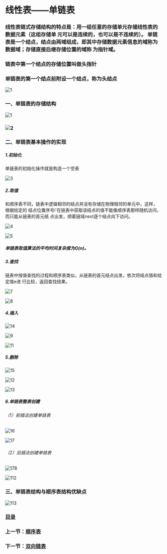 # 线性表——单链表

### 线性表链式存储结构的特点是：用一组任意的存储单元存储线性表的数据元素（这组存储单 元可以是连续的，也可以是不连续的）。 单链表是一个结点，结点由两域组成，即其中存储数据元素信息的域称为数据域；存储直接后继存储位置的域称 为指针域。

### 链表中第一个结点的存储位置叫做头指针

### 单链表的第一个结点前附设一个结点，称为头结点

![1](http://a1.qpic.cn/psc?/V13qV41h2syAL4/zfrllz9Q9AzvUwq**DIV070Id1Ycd8*EDFh82tqx6t7CBipRdJ*pkLrJVqzdxvGxXz1B0FXgbUgrREFhMXgOgQ!!/c&ek=1&kp=1&pt=0&bo=dgJjAQAAAAARFzY!&tl=3&vuin=1298840110&tm=1592121600&sce=60-2-2&rf=0-0)

### 一、单链表的存储结构

![1](http://a1.qpic.cn/psc?/V13qV41h2syAL4/zfrllz9Q9AzvUwq**DIV02Lm*zOmcwnndlBuMNLBygNqaH0jxMDi8cqy2EVXFA2D2k085*URygNULIp.YorZPQ!!/c&ek=1&kp=1&pt=0&bo=wwJsAAAAAAARF40!&tl=3&vuin=1298840110&tm=1592121600&sce=60-2-2&rf=0-0)

### ![2](http://a1.qpic.cn/psc?/V13qV41h2syAL4/zfrllz9Q9AzvUwq**DIV07pd1GbSuuMI4UGGnZs.D4HQRtD2NCJN3Hcw5f3p5cpgYTGlOXXA*GPCl6v7CqwRiA!!/c&ek=1&kp=1&pt=0&bo=uwNWAAAAAAARF84!&tl=3&vuin=1298840110&tm=1592121600&sce=60-2-2&rf=0-0)

### 二、单链表基本操作的实现

##### 1.初始化

单链表的初始化操作就是构造一个空表

![3](http://a1.qpic.cn/psc?/V13qV41h2syAL4/zfrllz9Q9AzvUwq**DIV035Vuq0cWxqPvoeYMa*Zk1gRMi2s*bx*7AymARQUWlPuWIIJrvBdoF4GXIJ3VcgH4A!!/c&ek=1&kp=1&pt=0&bo=pwNrAQAAAAARF.4!&tl=3&vuin=1298840110&tm=1592121600&sce=60-2-2&rf=0-0)

##### 2.取值

和顺序表不同，链表中逻辑相邻的结点并没有存储在物理相邻的单元中，这样， 根据给定的 结点位置序号i'在链表中获取该结点的值不能像顺序表那样随机访问，而只能从链表的首元结 点出发，顺着链域next逐个结点向下访问。 

![4](http://a1.qpic.cn/psc?/V13qV41h2syAL4/zfrllz9Q9AzvUwq**DIV0.G*MMzvFG1zXMjhrfcR0PaT90WTsefCSI.ZQsQSd9RuUNPKS.hm*5ZYyvSAGRAQfw!!/c&ek=1&kp=1&pt=0&bo=JATxAAAAAAARF*E!&tl=3&vuin=1298840110&tm=1592121600&sce=60-2-2&rf=0-0)



![5](http://a1.qpic.cn/psc?/V13qV41h2syAL4/zfrllz9Q9AzvUwq**DIV03FgfMY9oDQJgWw55RV6pDKYo1yuvxUl3jxist0LucnUtiW0UDMZ6bo6PkPlPRJp3g!!/c&ek=1&kp=1&pt=0&bo=QQRLAgAAAAARFyw!&tl=3&vuin=1298840110&tm=1592121600&sce=60-2-2&rf=0-0)

##### 单链表取值算法的平均时间复杂度为O(n)。

##### 3.查找

链表中按值查找的过程和顺序表类似，从链表的首元结点出发，依次将结点值和给定值e进 行比较，返回查找结果。 

![7](http://a1.qpic.cn/psc?/V13qV41h2syAL4/zfrllz9Q9AzvUwq**DIV08*g0RVvk.TjCMgHZdpAS.CkR5v9q5MQq4JXgGxMhLeTY1aI8iwSC8NimU7mU0SuUA!!/c&ek=1&kp=1&pt=0&bo=TgRsAQAAAAARFwc!&tl=3&vuin=1298840110&tm=1592121600&sce=60-2-2&rf=0-0)

![8](http://a1.qpic.cn/psc?/V13qV41h2syAL4/zfrllz9Q9AzvUwq**DIV00C3CT9VOK5RNN1fqzOCUt5qGes*ZuqLCs6DR578eyWw5HwoUJHOhynkgcKa0TgWgw!!/c&ek=1&kp=1&pt=0&bo=1gOhAAAAAAARF1Q!&tl=3&vuin=1298840110&tm=1592121600&sce=60-2-2&rf=0-0)

##### 4.插入

![14](http://a1.qpic.cn/psc?/V13qV41h2syAL4/zfrllz9Q9AzvUwq**DIV06QWBTtCPnNmfWGo616nb1*Nhedwn7c7xPxYpW2czX6cSpD4mnM19DweKahiYj2dbw!!/c&ek=1&kp=1&pt=0&bo=UAQXAgAAAAARF2E!&tl=3&vuin=1298840110&tm=1592121600&sce=60-2-2&rf=0-0)

![9](http://a1.qpic.cn/psc?/V13qV41h2syAL4/zfrllz9Q9AzvUwq**DIV01oJYa5md7RSLSZpPLF4WnQgJ2uf4PaDfiILVgn0i0Dsk3nbr4r5QcxX1ZwQsZI.XQ!!/c&ek=1&kp=1&pt=0&bo=RgS8AgAAAAARF9w!&tl=3&vuin=1298840110&tm=1592121600&sce=60-2-2&rf=0-0)

![11](http://a1.qpic.cn/psc?/V13qV41h2syAL4/zfrllz9Q9AzvUwq**DIV0w8oPW8la6tflLXnmFl*cSgmN9HPqy8LpuzjmPEaRGF00zl.sgDEjAkR0b50LToj7A!!/c&ek=1&kp=1&pt=0&bo=PANoAAAAAAARF3c!&tl=3&vuin=1298840110&tm=1592121600&sce=60-2-2&rf=0-0)

##### 5.删除

![15](http://a1.qpic.cn/psc?/V13qV41h2syAL4/zfrllz9Q9AzvUwq**DIV09xutxPCujCGukNzAMMZDtVyvnqL953SuAi5HvDZeOG8zC6rSePlDEf5Z4Q5MD7U6g!!/c&ek=1&kp=1&pt=0&bo=PAQWAQAAAAARFw8!&tl=3&vuin=1298840110&tm=1592121600&sce=60-2-2&rf=0-0)

![12](http://a1.qpic.cn/psc?/V13qV41h2syAL4/zfrllz9Q9AzvUwq**DIV06X2SoJg*fvR5cvq6fWm1zJ*R.gTvMTNw5.RkIMLjgFvUM0BoRQwaFSGJqkfOljVgg!!/c&ek=1&kp=1&pt=0&bo=9APNAQAAAAARFxs!&tl=3&vuin=1298840110&tm=1592121600&sce=60-2-2&rf=0-0)

![13](http://a1.qpic.cn/psc?/V13qV41h2syAL4/zfrllz9Q9AzvUwq**DIV0xYZXV3mehfOflhNBT1Db9BGsfq*YvfQZIg1jMsuo*flhL9JCYiby0q2*HFJULdQLg!!/c&ek=1&kp=1&pt=0&bo=mAPgAAAAAAARF1s!&tl=3&vuin=1298840110&tm=1592121600&sce=60-2-2&rf=0-0)

##### 6.单链表整表创建

###### （1）前插法创建单链表

![16](http://a1.qpic.cn/psc?/V13qV41h2syAL4/zfrllz9Q9AzvUwq**DIV06p*L0D7hFhi9moX1RNHc**9PDn9Y22lHxY7AN1KXbRvrlCsVlNjIzW1tzBUraXKDg!!/c&ek=1&kp=1&pt=0&bo=zgLuAAAAAAARFwI!&tl=3&vuin=1298840110&tm=1592121600&sce=60-2-2&rf=0-0)

![17](http://a1.qpic.cn/psc?/V13qV41h2syAL4/zfrllz9Q9AzvUwq**DIV0.Sp.VCGQ5BoPh2GWXo833mDz*sXFeiqSaWc3IGzzI*w6EkbRXV0HAGHgduJSSpF2A!!/c&ek=1&kp=1&pt=0&bo=NgN0AQAAAAARF2A!&tl=3&vuin=1298840110&tm=1592121600&sce=60-2-2&rf=0-0)

###### （2）后插法创建单链表

![178](http://a1.qpic.cn/psc?/V13qV41h2syAL4/zfrllz9Q9AzvUwq**DIV0yR6UBAK7A6xXCF1h7PeYrGWw8umpaoYWYUxIPkQZPhI5d6AqAn.H2i5tptUio4HAg!!/c&ek=1&kp=1&pt=0&bo=0AI2AQAAAAARF8U!&tl=3&vuin=1298840110&tm=1592121600&sce=60-2-2&rf=0-0)

![112](http://a1.qpic.cn/psc?/V13qV41h2syAL4/zfrllz9Q9AzvUwq**DIV06JKOQAKwERnzIlvOp26vDiMKVrAAGR0CUtc7XzDMd7lkPg71yfKI9EXhAuJsrJbSQ!!/c&ek=1&kp=1&pt=0&bo=IwPcAQAAAAARF90!&tl=3&vuin=1298840110&tm=1592121600&sce=60-2-2&rf=0-0)

### 三、单链表结构与顺序表结构优缺点

![113](http://a1.qpic.cn/psc?/V13qV41h2syAL4/zfrllz9Q9AzvUwq**DIV0zmfiu1Epq5SiqG8Ai5TLXlDaEEaKp6XaYt49BAAiwFYLmk5P.J.Ib*EUqnom*7CwA!!/c&ek=1&kp=1&pt=0&bo=ZAOOAQAAAAARF8g!&tl=3&vuin=1298840110&tm=1592121600&sce=60-2-2&rf=0-0)

### [目录](https://github.com/xiaoertang/data-structures.github.io/blob/master/catalog/catalog.md)

### 上一节：[顺序表](https://github.com/xiaoertang/data-structures.github.io/blob/master/2-linear-list/1-sequence-list.md)

### 下一节：[双向链表](https://github.com/xiaoertang/data-structures.github.io/blob/master/2-linear-list/3-double-linked-list.md)

